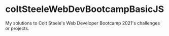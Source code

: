 # coltSteeleWebDevBootcampBasicJS
My solutions to Colt Steele's Web Developer Bootcamp 2021's challenges or projects.
